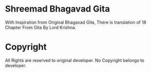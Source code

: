 # Shreemad Bhagavad Gita

With Inspiration from Original Bhagavad Gita, There is translation of 18 Chapter From Gita By Lord Krishna.



# Copyright 
All Rights are reserved to original developer. No Copyright belongs to developer.

